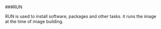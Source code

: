 ###RUN

RUN is used to install software, packages and other tasks. it runs the image at the time of image building.